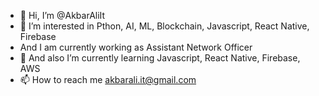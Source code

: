 - 👋 Hi, I’m @AkbarAliIt
- 👀 I’m interested in Pthon, AI, ML, Blockchain, Javascript, React Native, Firebase
- And I am currently working as Assistant Network Officer 
- 🌱 And also I’m currently learning Javascript, React Native, Firebase, AWS
- 📫 How to reach me akbarali.it@gmail.com

<!---
AkbarAliIt/AkbarAliIt is a ✨ special ✨ repository because its `README.md` (this file) appears on your GitHub profile.
You can click the Preview link to take a look at your changes.
--->
